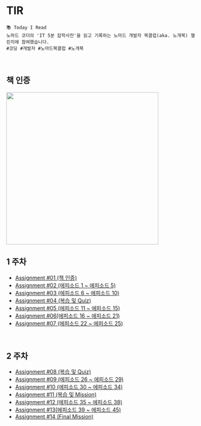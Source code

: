 # TIR
    📚 Today I Read
    노마드 코더의 'IT 5분 잡학사전'을 읽고 기록하는 노마드 개발자 북클럽(aka. 노개북) 챌린지에 참여했습니다.
    #코딩 #개발자 #노마드북클럽 #노개북
    
<br>

## 책 인증
<img src="https://user-images.githubusercontent.com/77827092/212214480-3957a7e5-1323-48c6-9b3e-712beef0f07b.jpg" width="400">

<br>

## 1 주차
+ [Assignment #01 (책 인증)](./README.md#책-인증)
+ [Assignment #02 (에피소드 1 ~ 에피소드 5)](./CSS/Reset-CSS.md)
+ [Assignment #03 (에피소드 6 ~ 에피소드 10)](./CSS/Font-Smoothing.md)
+ [Assignment #04 (복습 및 Quiz)](./CSS/Grid-System.md)
+ [Assignment #05 (에피소드 11 ~ 에피소드 15)](./CSS/Flex.md)
+ [Assignment #06(에피소드 16 ~ 에피소드 21)](./CSS/Attribute-Selector.md)
+ [Assignment #07 (에피소드 22 ~ 에피소드 25)](./CSS/object-fit.md)

<br>

## 2 주차
+ [Assignment #08 (복습 및 Quiz)](./CSS/Reset-CSS.md)
+ [Assignment #09 (에피소드 26 ~ 에피소드 29)](./CSS/Reset-CSS.md)
+ [Assignment #10 (에피소드 30 ~ 에피소드 34)](./CSS/Font-Smoothing.md)
+ [Assignment #11 (복습 및 Mission)](./CSS/Grid-System.md)
+ [Assignment #12 (에피소드 35 ~ 에피소드 38)](./CSS/Flex.md)
+ [Assignment #13(에피소드 39 ~ 에피소드 45)](./CSS/Attribute-Selector.md)
+ [Assignment #14 (Final Mission)](./CSS/object-fit.md)
